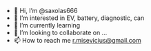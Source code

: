 - 👋 Hi, I’m @saxolas666
- 👀 I’m interested in EV, battery, diagnostic, can
- 🌱 I’m currently learning
- 💞️ I’m looking to collaborate on ...
- 📫 How to reach me r.misevicius@gmail.com

<!---
saxolas666/saxolas666 is a ✨ special ✨ repository because its `README.md` (this file) appears on your GitHub profile.
You can click the Preview link to take a look at your changes.
--->
